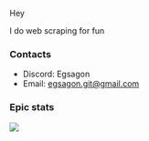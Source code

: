 Hey

I do web scraping for fun

### Contacts

* Discord: Egsagon
* Email: egsagon.git@gmail.com

### Epic stats

<picture>
  <source srcset="https://github-readme-stats.vercel.app/api?username=Egsagon&include_all_commits=true&rank_icon=github&theme=dark"
          media="(prefers-color-scheme: dark)"/>
  <source srcset="https://github-readme-stats.vercel.app/api?username=Egsagon&include_all_commits=true&rank_icon=github"
          media="(prefers-color-scheme: light), (prefers-color-scheme: no-preference)"/>
  
  <img src="https://github-readme-stats.vercel.app/api?username=Egsagon&include_all_commits=true&rank_icon=github"/>
</picture>
